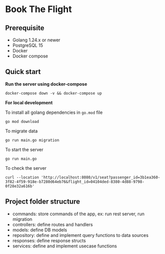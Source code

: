 # Book The Flight

## Prerequisite

- Golang 1.24.x or newer
- PostgreSQL 15
- Docker
- Docker compose

## Quick start

**Run the server using docker-compose**
```
docker-compose down -v && docker-compose up
```

**For local development**

To install all golang dependencies in `go.mod` file
```
go mod download
```
To migrate data
```
go run main.go migration
```
To start the server
```
go run main.go
```
To check the server
```
curl --location 'http://localhost:8080/v1/seat?passenger_id=3b1ea360-3f82-4f59-918e-b7280d64eb76&flight_id=04104ded-8380-4d88-9798-0f28e32a616b'
```

## Project folder structure
- commands: store commands of the app, ex: run rest server, run migration
- controllers: define routes and handlers
- models: define DB models
- repository: define and implement query functions to data sources
- responses: define response structs
- services: define and implement usecase functions